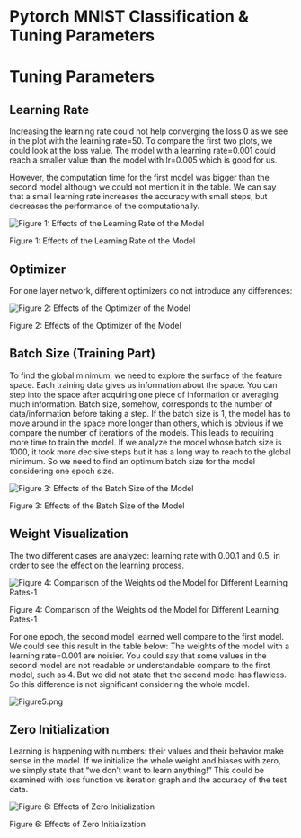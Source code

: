 # Pytorch MNIST Classification & Tuning Parameters

# Tuning Parameters

## Learning Rate

Increasing the learning rate could not help converging the loss 0 as we see in the plot with
the learning rate=50. To compare the first two plots, we could look at the loss value. The model with
a learning rate=0.001 could reach a smaller value than the model with lr=0.005 which is
good for us. 

However, the computation time for the first model was bigger than the second model
although we could not mention it in the table. We can say that a small learning rate increases the
accuracy with small steps, but decreases the performance of the computationally.

![Figure 1: Effects of the Learning Rate of the Model](Pytorch%20MNIST%20Classification%20&%20Tuning%20Parameters%205b347bf34f664019a519ec117275df61/figure1.png)

Figure 1: Effects of the Learning Rate of the Model

## Optimizer

For one layer network, different optimizers do not introduce any differences:

![Figure 2: Effects of the Optimizer of the Model](Pytorch%20MNIST%20Classification%20&%20Tuning%20Parameters%205b347bf34f664019a519ec117275df61/Figure2.png)

Figure 2: Effects of the Optimizer of the Model

## Batch Size (Training Part)

To find the global minimum, we need to explore the surface of the feature space. Each training
data gives us information about the space. You can step into the space after acquiring one
piece of information or averaging much information. Batch size, somehow, corresponds to the number of data/information before taking a step. If the batch size is 1, the model has to move
around in the space more longer than others, which is obvious if we compare the number of
iterations of the models. This leads to requiring more time to train the model. If we analyze the
model whose batch size is 1000, it took more decisive steps but it has a long way to reach to the global minimum. So we need to find an optimum batch size for the model considering one epoch
size.

![Figure 3: Effects of the Batch Size of the Model](Pytorch%20MNIST%20Classification%20&%20Tuning%20Parameters%205b347bf34f664019a519ec117275df61/Fgure3.png)

Figure 3: Effects of the Batch Size of the Model

## Weight Visualization

The two different cases are analyzed: learning rate with 0.00.1 and 0.5, in order to see the effect on the learning process.

![Figure 4: Comparison of the Weights od the Model for Different Learning Rates-1](Pytorch%20MNIST%20Classification%20&%20Tuning%20Parameters%205b347bf34f664019a519ec117275df61/Fgure4.png)

Figure 4: Comparison of the Weights od the Model for Different Learning Rates-1

For one epoch, the second model learned well compare to the first model. We could see this result
in the table below: The weights of the model with a learning rate=0.001 are noisier. You could say that some values in the second model are not readable or understandable compare to the first model, such as 4. But we did not state that the second model has flawless. So this difference is not significant considering the whole model.

![Figure5.png](Pytorch%20MNIST%20Classification%20&%20Tuning%20Parameters%205b347bf34f664019a519ec117275df61/Figure5.png)

## Zero Initialization

Learning is happening with numbers: their values and their behavior make sense in the model. If
we initialize the whole weight and biases with zero, we simply state that “we don’t want to learn
anything!” This could be examined with loss function vs iteration graph and the accuracy of the
test data.

![Figure 6: Effects of Zero Initialization](Pytorch%20MNIST%20Classification%20&%20Tuning%20Parameters%205b347bf34f664019a519ec117275df61/Figure6.png)

Figure 6: Effects of Zero Initialization